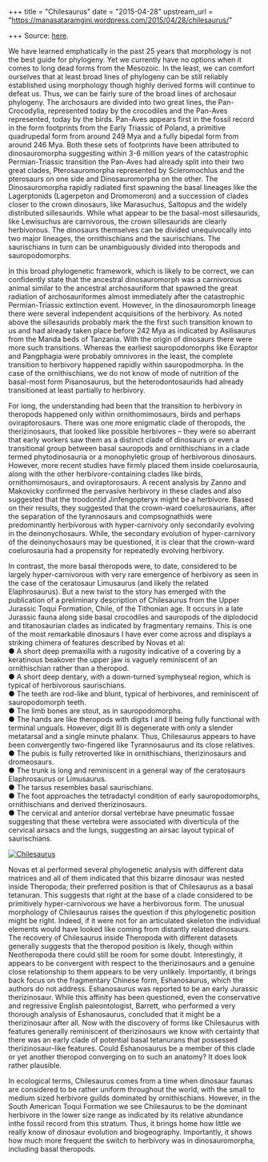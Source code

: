 +++
title = "Chilesaurus"
date = "2015-04-28"
upstream_url = "https://manasataramgini.wordpress.com/2015/04/28/chilesaurus/"

+++
Source: [here](https://manasataramgini.wordpress.com/2015/04/28/chilesaurus/).

We have learned emphatically in the past 25 years that morphology is not the best guide for phylogeny. Yet we currently have no options when it comes to long dead forms from the Mesozoic. In the least, we can comfort ourselves that at least broad lines of phylogeny can be still reliably established using morphology though highly derived forms will continue to defeat us. Thus, we can be fairly sure of the broad lines of archosaur phylogeny. The archosaurs are divided into two great lines, the Pan-Crocodylia, represented today by the crocodiles and the Pan-Aves represented, today by the birds. Pan-Aves appears first in the fossil record in the form footprints from the Early Triassic of Poland, a primitive quadrupedal form from around 249 Mya and a fully bipedal form from around 246 Mya. Both these sets of footprints have been attributed to dinosauromorpha suggesting within 3-6 million years of the catastrophic Permian-Triassic transition the Pan-Aves had already split into their two great clades, Pterosauromorpha represented by Scleromochlus and the pterosaurs on one side and Dinosauromorpha on the other. The Dinosauromorpha rapidly radiated first spawning the basal lineages like the Lagerptonids (Lagerpeton and Dromomeron) and a succession of clades closer to the crown dinosaurs, like Marasuchus, Saltopus and the widely distributed sillesaurids. While what appear to be the basal-most sillesaurids, like Lewisuchus are carnivorous, the crown sillesaurids are clearly herbivorous. The dinosaurs themselves can be divided unequivocally into two major lineages, the ornithischians and the saurischians. The saurischians in turn can be unambiguously divided into theropods and sauropodomorphs.

In this broad phylogenetic framework, which is likely to be correct, we can confidently state that the ancestral dinosauromorph was a carnivorous animal similar to the ancestral archosauriform that spawned the great radiation of archosauriformes almost immediately after the catastrophic Permian-Triassic extinction event. However, in the dinosauromorph lineage there were several independent acquisitions of the herbivory. As noted above the sillesaurids probably mark the the first such transition known to us and had already taken place before 242 Mya as indicated by Asilisaurus from the Manda beds of Tanzania. With the origin of dinosaurs there were more such transitions. Whereas the earliest sauropodomorphs like Eoraptor and Pangphagia were probably omnivores in the least, the complete transition to herbivory happened rapidly within sauropodmorpha. In the case of the ornithischians, we do not know of mode of nutrition of the basal-most form Pisanosaurus, but the heterodontosaurids had already transitioned at least partially to herbivory.

For long, the understanding had been that the transition to herbivory in theropods happened only within ornithomimosaurs, birds and perhaps oviraptorosaurs. There was one more enigmatic clade of theropods, the therizinosaurs, that looked like possible herbivores – they were so aberrant that early workers saw them as a distinct clade of dinosaurs or even a transitional group between basal sauropods and ornithischians in a clade termed phytodinosauria or a monophyletic group of herbivorous dinosaurs. However, more recent studies have firmly placed them inside coelurosauria, along with the other herbivore-containing clades like birds, ornithomimosaurs, and oviraptorosaurs. A recent analysis by Zanno and Makovicky confirmed the pervasive herbivory in these clades and also suggested that the troodontid Jinfengopteryx might be a herbivore. Based on their results, they suggested that the crown-ward coelurosaurians, after the separation of the tyrannosaurs and compsognathids were predominantly herbivorous with hyper-carnivory only secondarily evolving in the deinonychosaurs. While, the secondary evolution of hyper-carnivory of the deinonychosaurs may be questioned, it is clear that the crown-ward coelurosauria had a propensity for repeatedly evolving herbivory.

In contrast, the more basal theropods were, to date, considered to be largely hyper-carnivorous with very rare emergence of herbivory as seen in the case of the ceratosaur Limusaurus (and likely the related Elaphrosaurus). But a new twist to the story has emerged with the publication of a preliminary description of Chilesaurus from the Upper Jurassic Toqui Formation, Chile, of the Tithonian age. It occurs in a late Jurassic fauna along side basal crocodiles and sauropods of the diplodocid and titanosaurian clades as indicated by fragmentary remains. This is one of the most remarkable dinosaurs I have ever come across and displays a striking chimera of features described by Novas et al:  
● A short deep premaxilla with a rugosity indicative of a covering by a keratinous beakover the upper jaw is vaguely reminiscent of an ornithischian rather than a theropod.  
● A short deep dentary, with a down-turned symphyseal region, which is typical of herbivorous saurischians.  
● The teeth are rod-like and blunt, typical of herbivores, and reminiscent of sauropodomorph teeth.  
● The limb bones are stout, as in sauropodomorphs.  
● The hands are like theropods with digits I and II being fully functional with terminal unguals. However, digit III is degenerate with only a slender metatarsal and a single minute phalanx. Thus, Chilesaurus appears to have been convergently two-fingered like Tyrannosaurus and its close relatives.  
● The pubis is fully retroverted like in ornithischians, therizinosaurs and dromeosaurs.  
● The trunk is long and reminiscent in a general way of the ceratosaurs Elaphrosaurus or Limusaurus.  
● The tarsus resembles basal saurischians.  
● The foot approaches the tetradactyl condition of early sauropodomorphs, ornithischians and derived therizinosaurs.  
● The cervical and anterior dorsal vertebrae have pneumatic fossae suggesting that these vertebra were associated with diverticula of the cervical airsacs and the lungs, suggesting an airsac layout typical of saurischians.

[![Chilesaurus](https://manasataramgini.files.wordpress.com/2015/04/chilesaurus.jpg?w=453&h=709)](https://manasataramgini.files.wordpress.com/2015/04/chilesaurus.jpg)

Novas et al performed several phylogenetic analysis with different data matrices and all of them indicated that this bizarre dinosaur was nested inside Theropoda; their preferred position is that of Chilesaurus as a basal tetanuran. This suggests that right at the base of a clade considered to be primitively hyper-carnivorous we have a herbivorous form. The unusual morphology of Chilesaurus raises the question if this phylogenetic position might be right. Indeed, if it were not for an articulated skeleton the individual elements would have looked like coming from distantly related dinosaurs. The recovery of Chilesaurus inside Theropoda with different datasets generally suggests that the theropod position is likely, though within Neotheropoda there could still be room for some doubt. Interestingly, it appears to be convergent with respect to the therizinosaurs and a genuine close relationship to them appears to be very unlikely. Importantly, it brings back focus on the fragmentary Chinese form, Eshanosaurus, which the authors do not address. Eshanosaurus was reported to be an early Jurassic therizinosaur. While this affinity has been questioned, even the conservative and regressive English paleontologist, Barrett, who performed a very thorough analysis of Eshanosaurus, concluded that it might be a therizinosaur after all. Now with the discovery of forms like Chilesaurus with features generally reminiscent of therizinosaurs we know with certainty that there was an early clade of potential basal tetanurans that possessed therizinosaur-like features. Could Eshanosaurus be a member of this clade or yet another theropod converging on to such an anatomy? It does look rather plausible.

In ecological terms, Chilesaurus comes from a time when dinosaur faunas are considered to be rather uniform throughout the world, with the small to medium sized herbivore guilds dominated by ornithischians. However, in the South American Toqui Formation we see Chilesaurus to be the dominant herbivore in the lower size range as indicated by its relative abundance inthe fossil record from this stratum. Thus, it brings home how little we really know of dinosaur evolution and biogeography. Importantly, it shows how much more frequent the switch to herbivory was in dinosauromorpha, including basal theropods.


